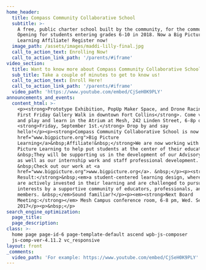 ```yaml
---
home_header:
  title: Compass Community Collaborative School
  subtitle: >-
    A free, public charter school built by the community, for the community.
    Opening for students entering grades 6-10 in 2018. Now a Big Picture
    Learning Affiliate! Register now!
  image_path: /assets/images/maddi-lilly-final.jpg
  call_to_action_text: Enrolling Now!
  call_to_action_link_path: '/parents/#iframe'
video_section:
  title: Want to know more about Compass Community Collaborative School?
  sub_title: Take a couple of minutes to get to know us!
  call_to_action_text: Enroll Here!
  call_to_action_link_path: '/parents/#iframe'
  video_path: 'https://www.youtube.com/embed/CjSeH0K9PLY'
announcements_and_events:
  content_html: >-
    <p><strong>Prototype Exhibition, PopUp Maker Space, and Drone Racing during
    First Friday Gallery Walk in downtown Fort Collins</strong>. Come visit us
    and play and learn in the Atrium at Mesh, 242 Linden Street, 6-8p on
    <strong>Friday, September 1st.</strong> Drop by and say
    hello!</p><p><strong>Compass Community Collaborative School is now a <a
    href="www.bigpicture.org">Big Picture
    Learning</a>&nbsp;Affiliate!&nbsp;</strong>We are now working with Big
    Picture Learning to help put students at the center of their education.
    &nbsp;They will be supporting us in the development of our Advisory program
    as well as our internship work and staff professional development.
    &nbsp;Check out our work at <a
    href="www.bigpicture.org">www.bigpicture.org</a>. &nbsp;</p><p><strong>The
    Result:</strong>&nbsp;<em>a student-centered learning design, where students
    are actively invested in their learning and are challenged to pursue their
    interests by a supportive community of educators, professionals, and family
    members. &nbsp;</em>Sound familiar?</p><p><em><strong>Next Board
    Meeting:</strong></em> Mesh Campus conference room, 6-8 pm, Wed. Sept. 13,
    2017</p><p>&nbsp;</p>
search_engine_optimization:
  page_title:
  page_description:
class: >-
  home page page-id-6 page-template-default ascend wpb-js-composer
  js-comp-ver-4.11.2 vc_responsive
layout: front
_comments:
  video_path: 'For example: https://www.youtube.com/embed/CjSeH0K9PLY'
---
```

